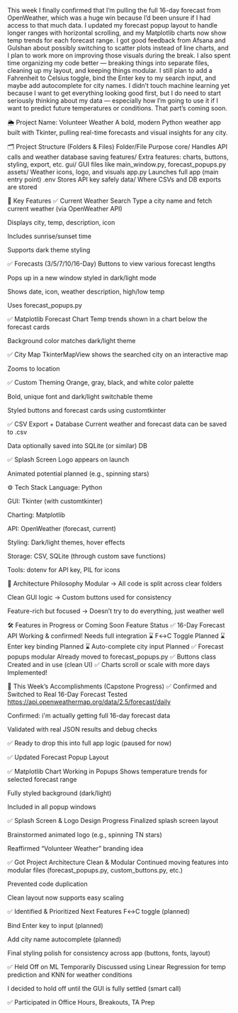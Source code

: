 
This week I finally confirmed that I’m pulling the full 16-day forecast from OpenWeather, which was a huge win because I’d been unsure if I had access to that much data. I updated my forecast popup layout to handle longer ranges with horizontal scrolling, and my Matplotlib charts now show temp trends for each forecast range. I got good feedback from Afsana and Gulshan about possibly switching to scatter plots instead of line charts, and I plan to work more on improving those visuals during the break. I also spent time organizing my code better — breaking things into separate files, cleaning up my layout, and keeping things modular. I still plan to add a Fahrenheit to Celsius toggle, bind the Enter key to my search input, and maybe add autocomplete for city names. I didn’t touch machine learning yet because I want to get everything looking good first, but I do need to start seriously thinking about my data — especially how I’m going to use it if I want to predict future temperatures or conditions. That part’s coming soon.



🌦️ Project Name: Volunteer Weather
A bold, modern Python weather app built with Tkinter, pulling real-time forecasts and visual insights for any city.

🗂️ Project Structure (Folders & Files)
Folder/File	Purpose
core/	Handles API calls and weather database saving
features/	Extra features: charts, buttons, styling, export, etc.
gui/	GUI files like main_window.py, forecast_popups.py
assets/	Weather icons, logo, and visuals
app.py	Launches full app (main entry point)
.env	Stores API key safely
data/	Where CSVs and DB exports are stored

🧠 Key Features
✅ Current Weather Search
Type a city name and fetch current weather (via OpenWeather API)

Displays city, temp, description, icon

Includes sunrise/sunset time

Supports dark theme styling

✅ Forecasts (3/5/7/10/16-Day)
Buttons to view various forecast lengths

Pops up in a new window styled in dark/light mode

Shows date, icon, weather description, high/low temp



Uses forecast_popups.py

✅ Matplotlib Forecast Chart
Temp trends shown in a chart below the forecast cards

Background color matches dark/light theme

✅ City Map
TkinterMapView shows the searched city on an interactive map

Zooms to location

✅ Custom Theming
Orange, gray, black, and white color palette

Bold, unique font and dark/light switchable theme

Styled buttons and forecast cards using customtkinter

✅ CSV Export + Database
Current weather and forecast data can be saved to .csv

Data optionally saved into SQLite (or similar) DB

✅ Splash Screen
Logo appears on launch

Animated potential planned (e.g., spinning stars)

⚙️ Tech Stack
Language: Python

GUI: Tkinter (with customtkinter)

Charting: Matplotlib

API: OpenWeather (forecast, current)

Styling: Dark/light themes, hover effects

Storage: CSV, SQLite (through custom save functions)

Tools: dotenv for API key, PIL for icons

🧱 Architecture Philosophy
Modular → All code is split across clear folders

Clean GUI logic → Custom buttons used for consistency

Feature-rich but focused → Doesn’t try to do everything, just weather well

🛠️ Features in Progress or Coming Soon
Feature	Status
✅ 16-Day Forecast API	Working & confirmed! Needs full integration
⌛ F↔C Toggle	Planned
⌛ Enter key binding	Planned
⌛ Auto-complete city input	Planned
✅ Forecast popups modular	Already moved to forecast_popups.py
✅ Buttons class	Created and in use (clean UI)
✅ Charts scroll or scale with more days	Implemented!



📅 This Week’s Accomplishments (Capstone Progress)
✅ Confirmed and Switched to Real 16-Day Forecast
Tested https://api.openweathermap.org/data/2.5/forecast/daily

Confirmed: i'm actually getting full 16-day forecast data

Validated with real JSON results and debug checks

✅ Ready to drop this into full app logic (paused for now)

✅ Updated Forecast Popup Layout



✅ Matplotlib Chart Working in Popups
Shows temperature trends for selected forecast range

Fully styled background (dark/light)

Included in all popup windows

✅ Splash Screen & Logo Design Progress
Finalized splash screen layout

Brainstormed animated logo (e.g., spinning TN stars)

Reaffirmed “Volunteer Weather” branding idea

✅ Got Project Architecture Clean & Modular
Continued moving features into modular files (forecast_popups.py, custom_buttons.py, etc.)

Prevented code duplication

Clean layout now supports easy scaling

✅ Identified & Prioritized Next Features
F↔C toggle (planned)

Bind Enter key to input (planned)

Add city name autocomplete (planned)

Final styling polish for consistency across app (buttons, fonts, layout)

✅ Held Off on ML Temporarily
Discussed using Linear Regression for temp prediction and KNN for weather conditions

I decided to hold off until the GUI is fully settled (smart call)

✅ Participated in Office Hours, Breakouts, TA Prep














